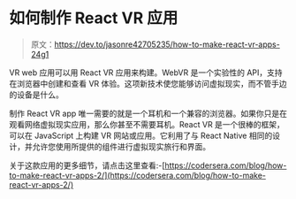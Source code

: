 # 如何制作 React VR 应用

> 原文：<https://dev.to/jasonre42705235/how-to-make-react-vr-apps-24g1>

VR web 应用可以用 React VR 应用来构建。WebVR 是一个实验性的 API，支持在浏览器中创建和查看 VR 体验。这项新技术使您能够访问虚拟现实，而不管手边的设备是什么。

制作 React VR app 唯一需要的就是一个耳机和一个兼容的浏览器。如果你只是在观看网络虚拟现实应用，那么你甚至不需要耳机。React VR 是一个很棒的框架，可以在 JavaScript 上构建 VR 网站或应用。它利用了与 React Native 相同的设计，并允许您使用所提供的组件进行虚拟现实旅行和界面。

关于这款应用的更多细节，请点击这里查看:-[https://codersera.com/blog/how-to-make-react-vr-apps-2/](https://codersera.com/blog/how-to-make-react-vr-apps-2/)